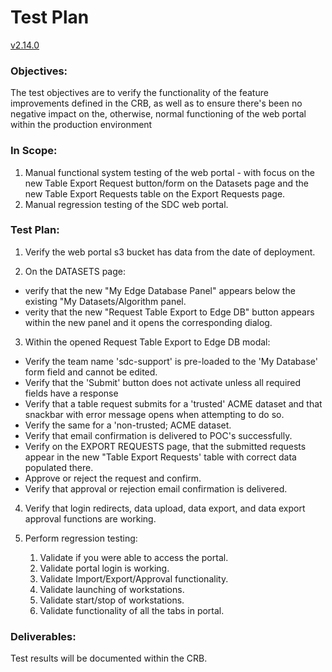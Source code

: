 # Test Plan

[v2.14.0](https://github.com/USDOT-SDC/sdc-dot-webportal/tree/2.14.0)

### Objectives:
The test objectives are to verify the functionality of the feature improvements defined in the CRB, as well as to ensure there's been no negative impact on the, otherwise, normal functioning of the web portal within the production environment

### In Scope:
1. Manual functional system testing of the web portal - with focus on the new Table Export Request button/form on the Datasets page and the new Table Export Requests table on the Export Requests page.
2. Manual regression testing of the SDC web portal.

### Test Plan:
1. Verify the web portal s3 bucket has data from the date of deployment.


2.  On the DATASETS page:
   - verify that the new "My Edge Database Panel" appears below the existing "My Datasets/Algorithm panel.
   - verity that the new "Request Table Export to Edge DB" button appears within the new panel and it opens the corresponding dialog.


3.  Within the opened Request Table Export to Edge DB modal:
   - Verify the team name 'sdc-support' is pre-loaded to the 'My Database' form field and cannot be edited.
   - Verify that the 'Submit' button does not activate unless all required fields have a response 
   - Verify that a table request submits for a 'trusted' ACME  dataset and that snackbar with error message opens when attempting to do so.
   - Verify the same for a 'non-trusted; ACME dataset.
   - Verify that email confirmation is delivered to POC's successfully.
   - Verify on the EXPORT REQUESTS page, that the submitted requests appear in the new "Table Export Requests' table with correct data populated there.
   - Approve or reject the request and confirm.
   - Verify that approval or rejection email confirmation is delivered.


4. Verify that login redirects, data upload, data export, and data export approval functions are working.
   

5. Perform regression testing:
   1. Validate if you were able to access the portal.
   2. Validate portal login is working.
   3. Validate Import/Export/Approval functionality.
   4. Validate launching of workstations. 
   5. Validate start/stop of workstations.
   6. Validate functionality of all the tabs in portal.
     
### Deliverables:
Test results will be documented within the CRB.

